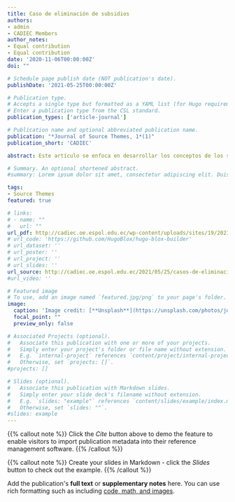 ```yaml
---
title: Caso de eliminación de subsidios
authors:
- admin
- CADIEC Members
author_notes:
- Equal contribution
- Equal contribution
date: '2020-11-06T00:00:00Z'
doi: ""

# Schedule page publish date (NOT publication's date).
publishDate: '2021-05-25T00:00:00Z'

# Publication type.
# Accepts a single type but formatted as a YAML list (for Hugo requirements).
# Enter a publication type from the CSL standard.
publication_types: ['article-journal']

# Publication name and optional abbreviated publication name.
publication: "*Journal of Source Themes, 1*(1)"
publication_short: 'CADIEC'

abstract: Este artículo se enfoca en desarrollar los conceptos de los subsidios en el combustible del petróleo y sus derivados, además de dar a conocer el impato que tienen en la Economía del Ecuador; tema el cual ha sido de constante discusión y ha provocado polémicas tales como las protestas ocurridas en octubre 2019. 

# Summary. An optional shortened abstract.
#summary: Lorem ipsum dolor sit amet, consectetur adipiscing elit. Duis posuere tellus ac convallis placerat. Proin tincidunt magna sed ex sollicitudin condimentum.

tags:
- Source Themes
featured: true

# links:
# - name: ""
#   url: ""
url_pdf: http://cadiec.oe.espol.edu.ec/wp-content/uploads/sites/19/2021/05/Casos-de-eliminacion-de-subsidios-1.pdf
# url_code: 'https://github.com/HugoBlox/hugo-blox-builder'
# url_dataset: ''
# url_poster: ''
# url_project: ''
# url_slides: ''
url_source: http://cadiec.oe.espol.edu.ec/2021/05/25/casos-de-eliminacion-de-subsidios/
#url_video: ''

# Featured image
# To use, add an image named `featured.jpg/png` to your page's folder. 
image:
  caption: 'Image credit: [**Unsplash**](https://unsplash.com/photos/jdD8gXaTZsc)'
  focal_point: ""
  preview_only: false

# Associated Projects (optional).
#   Associate this publication with one or more of your projects.
#   Simply enter your project's folder or file name without extension.
#   E.g. `internal-project` references `content/project/internal-project/index.md`.
#   Otherwise, set `projects: []`.
#projects: []

# Slides (optional).
#   Associate this publication with Markdown slides.
#   Simply enter your slide deck's filename without extension.
#   E.g. `slides: "example"` references `content/slides/example/index.md`.
#   Otherwise, set `slides: ""`.
#slides: example
---
```


{{% callout note %}}
Click the *Cite* button above to demo the feature to enable visitors to import publication metadata into their reference management software.
{{% /callout %}}

{{% callout note %}}
Create your slides in Markdown - click the *Slides* button to check out the example.
{{% /callout %}}

Add the publication's **full text** or **supplementary notes** here. You can use rich formatting such as including [code, math, and images](https://docs.hugoblox.com/content/writing-markdown-latex/).
